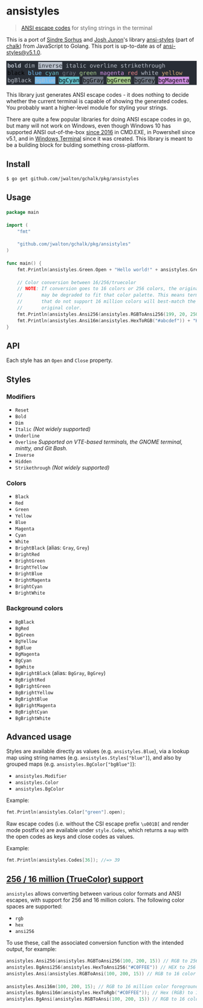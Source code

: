 # ansistyles

> [ANSI escape codes](https://en.wikipedia.org/wiki/ANSI_escape_code#Colors_and_Styles) for styling strings in the terminal

This is a port of [Sindre Sorhus](https://github.com/sindresorhus) and [Josh Junon](https://github.com/qix-)'s library [ansi-styles](https://github.com/chalk/ansi-styles) (part of [chalk](https://github.com/chalk/chalk)) from JavaScript to Golang.  This port is up-to-date as of ansi-styles@v5.1.0.

<img src="screenshot.svg" width="900">

This library just generates ANSI escape codes - it does nothing to decide whether the current terminal is capable of showing the generated codes.  You probably want a higher-level module for styling your strings.

There are quite a few popular libraries for doing ANSI escape codes in go, but many will not work on Windows, even though Windows 10 has supported ANSI out-of-the-box [since 2016](https://en.wikipedia.org/wiki/ANSI_escape_code#DOS,_OS/2,_and_Windows) in CMD.EXE, in Powershell since v5.1, and in [Windows Terminal](https://github.com/Microsoft/Terminal) since it was created.  This library is meant to be a building block for bulding something cross-platform.

## Install

```sh
$ go get github.com/jwalton/gchalk/pkg/ansistyles
```

## Usage

```go
package main

import (
    "fmt"

    "github.com/jwalton/gchalk/pkg/ansistyles"
)

func main() {
    fmt.Println(ansistyles.Green.Open + "Hello world!" + ansistyles.Green.Close)

    // Color conversion between 16/256/truecolor
    // NOTE: If conversion goes to 16 colors or 256 colors, the original color
    //       may be degraded to fit that color palette. This means terminals
    //       that do not support 16 million colors will best-match the
    //       original color.
    fmt.Println(ansistyles.Ansi256(ansistyles.RGBToAnsi256(199, 20, 250)) + "Hello World" + ansistyles.Close)
    fmt.Println(ansistyles.Ansi16m(ansistyles.HexToRGB("#abcdef")) + "Hello World" + ansistyles.Close)
}
```

## API

Each style has an `Open` and `Close` property.

## Styles

### Modifiers

- `Reset`
- `Bold`
- `Dim`
- `Italic` _(Not widely supported)_
- `Underline`
- `Overline` _Supported on VTE-based terminals, the GNOME terminal, mintty, and Git Bash._
- `Inverse`
- `Hidden`
- `Strikethrough` _(Not widely supported)_

### Colors

- `Black`
- `Red`
- `Green`
- `Yellow`
- `Blue`
- `Magenta`
- `Cyan`
- `White`
- `BrightBlack` (alias: `Gray`, `Grey`)
- `BrightRed`
- `BrightGreen`
- `BrightYellow`
- `BrightBlue`
- `BrightMagenta`
- `BrightCyan`
- `BrightWhite`

### Background colors

- `BgBlack`
- `BgRed`
- `BgGreen`
- `BgYellow`
- `BgBlue`
- `BgMagenta`
- `BgCyan`
- `BgWhite`
- `BgBrightBlack` (alias: `BgGray`, `BgGrey`)
- `BgBrightRed`
- `BgBrightGreen`
- `BgBrightYellow`
- `BgBrightBlue`
- `BgBrightMagenta`
- `BgBrightCyan`
- `BgBrightWhite`

## Advanced usage

Styles are available directly as values (e.g. `ansistyles.Blue`), via a lookup map using string names (e.g. `ansistyles.Styles["blue"]`), and also by grouped maps (e.g. `ansistyles.BgColor["bgBlue"]`):

- `ansistyles.Modifier`
- `ansistyles.Color`
- `ansistyles.BgColor`

Example:

```go
fmt.Println(ansistyles.Color["green"].open);
```

Raw escape codes (i.e. without the CSI escape prefix `\u001B[` and render mode postfix `m`) are available under `style.Codes`, which returns a `map` with the open codes as keys and close codes as values.

Example:

```go
fmt.Println(ansistyles.Codes[36]); //=> 39
```

## [256 / 16 million (TrueColor) support](https://gist.github.com/XVilka/8346728)

`ansistyles` allows converting between various color formats and ANSI escapes, with support for 256 and 16 million colors.  The following color spaces are supported:

- `rgb`
- `hex`
- `ansi256`

To use these, call the associated conversion function with the intended output, for example:

```go
ansistyles.Ansi256(ansistyles.RGBToAnsi256(100, 200, 15)) // RGB to 256 color ansi foreground code
ansistyles.BgAnsi256(ansistyles.HexToAnsi256("#C0FFEE")) // HEX to 256 color ansi foreground code
ansistyles.Ansi(ansistyles.RGBToAnsi(100, 200, 15)) // RGB to 16 color ansi foreground code

ansistyles.Ansi16m(100, 200, 15); // RGB to 16 million color foreground code
ansistyles.BgAnsi16m(ansistyles.HexToRgb("#C0FFEE")); // Hex (RGB) to 16 million color foreground code
ansistyles.BgAnsi(ansistyles.RGBToAnsi(100, 200, 15)) // RGB to 16 color ansi background code
```
